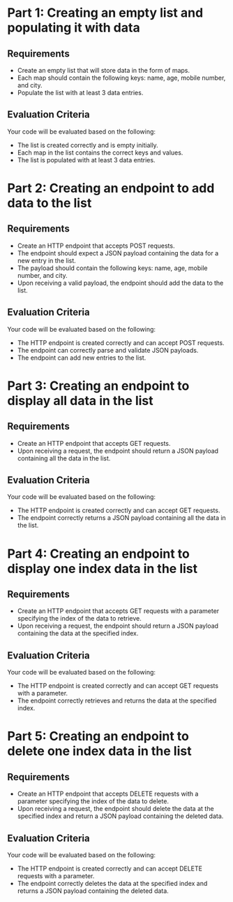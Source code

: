 # Part 1: Creating an empty list and populating it with data
## Requirements
- Create an empty list that will store data in the form of maps.
- Each map should contain the following keys: name, age, mobile number, and city.
- Populate the list with at least 3 data entries.

## Evaluation Criteria
Your code will be evaluated based on the following:
- The list is created correctly and is empty initially.
- Each map in the list contains the correct keys and values.
- The list is populated with at least 3 data entries.

# Part 2: Creating an endpoint to add data to the list
## Requirements
- Create an HTTP endpoint that accepts POST requests.
- The endpoint should expect a JSON payload containing the data for a new entry in the list.
- The payload should contain the following keys: name, age, mobile number, and city.
- Upon receiving a valid payload, the endpoint should add the data to the list.

## Evaluation Criteria
Your code will be evaluated based on the following:
- The HTTP endpoint is created correctly and can accept POST requests.
- The endpoint can correctly parse and validate JSON payloads.
- The endpoint can add new entries to the list.

# Part 3: Creating an endpoint to display all data in the list
## Requirements
- Create an HTTP endpoint that accepts GET requests.
- Upon receiving a request, the endpoint should return a JSON payload containing all the data in the list.

## Evaluation Criteria
Your code will be evaluated based on the following:
- The HTTP endpoint is created correctly and can accept GET requests.
- The endpoint correctly returns a JSON payload containing all the data in the list.

# Part 4: Creating an endpoint to display one index data in the list
## Requirements
- Create an HTTP endpoint that accepts GET requests with a parameter specifying the index of the data to retrieve.
- Upon receiving a request, the endpoint should return a JSON payload containing the data at the specified index.

## Evaluation Criteria
Your code will be evaluated based on the following:
- The HTTP endpoint is created correctly and can accept GET requests with a parameter.
- The endpoint correctly retrieves and returns the data at the specified index.

# Part 5: Creating an endpoint to delete one index data in the list
## Requirements
- Create an HTTP endpoint that accepts DELETE requests with a parameter specifying the index of the data to delete.
- Upon receiving a request, the endpoint should delete the data at the specified index and return a JSON payload containing the deleted data.

## Evaluation Criteria
Your code will be evaluated based on the following:
- The HTTP endpoint is created correctly and can accept DELETE requests with a parameter.
- The endpoint correctly deletes the data at the specified index and returns a JSON payload containing the deleted data.
